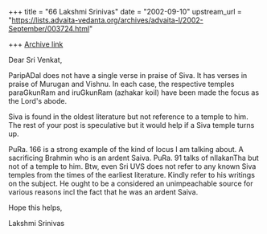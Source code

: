 +++
title = "66 Lakshmi Srinivas"
date = "2002-09-10"
upstream_url = "https://lists.advaita-vedanta.org/archives/advaita-l/2002-September/003724.html"

+++
[Archive link](https://lists.advaita-vedanta.org/archives/advaita-l/2002-September/003724.html)

Dear Sri Venkat,

ParipADal does not have a single verse in praise of Siva. It has verses in
praise of Murugan and Vishnu. In each case, the respective temples
paraGkunRam and iruGkunRam (azhakar koil) have been made the focus as the
Lord's abode.

Siva is found in the oldest literature but not reference to a temple to
him. The rest of your post is speculative but it would help if a Siva
temple turns up.

PuRa. 166 is a strong example of the kind of locus I am talking about. A
sacrificing Brahmin who is an ardent Saiva. PuRa. 91 talks of nIlakanTha
but not of a temple to him. Btw, even Sri UVS does not refer to any known
Siva temples from the times of the earliest literature. Kindly refer to his
writings on the subject. He ought to be a considered an unimpeachable
source for various reasons incl the fact that he was an ardent Saiva.

Hope this helps,

Lakshmi Srinivas


